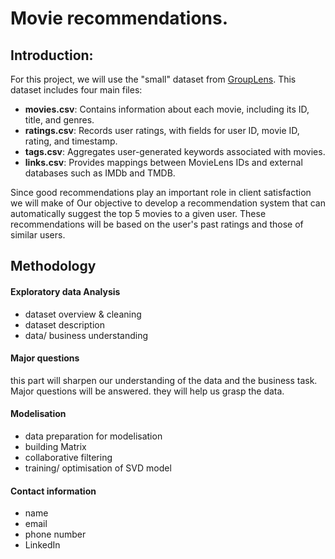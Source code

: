 # Movie recommendations.
## Introduction:
For this project, we will use the "small" dataset from [GroupLens](https://grouplens.org/datasets/movielens/latest/). This dataset includes four main files:

- **movies.csv**: Contains information about each movie, including its ID, title, and genres.  
- **ratings.csv**: Records user ratings, with fields for user ID, movie ID, rating, and timestamp.  
- **tags.csv**: Aggregates user-generated keywords associated with movies.  
- **links.csv**: Provides mappings between MovieLens IDs and external databases such as IMDb and TMDB.

Since good recommendations play an important role in client satisfaction we will make of Our objective to develop a recommendation system that can automatically suggest the top 5 movies to a given user. These recommendations will be based on the user's past ratings and those of similar users.
 ## Methodology
 #### **Exploratory data Analysis**
 - dataset overview & cleaning
 - dataset description
 - data/ business understanding
 #### **Major questions**
 this part will sharpen our understanding of the data and the business task.
 Major questions will be answered.
 they will help us grasp the data.

#### **Modelisation**
- data preparation for modelisation
- building Matrix
- collaborative filtering
- training/ optimisation of SVD model

#### **Contact information**
- name
- email
- phone number
- LinkedIn

